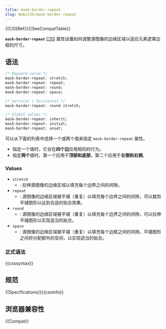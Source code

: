 ```yaml
---
title: mask-border-repeat
slug: Web/CSS/mask-border-repeat
---
```

{{CSSRef}}{{SeeCompatTable}}

**`mask-border-repeat`** [CSS](/zh-CN/docs/Web/CSS) 属性设置如何调整源图像的边缘区域以适应元素遮罩边框的尺寸。

## 语法

```css
/* Keyword value */
mask-border-repeat: stretch;
mask-border-repeat: repeat;
mask-border-repeat: round;
mask-border-repeat: space;

/* vertical | horizontal */
mask-border-repeat: round stretch;

/* Global values */
mask-border-repeat: inherit;
mask-border-repeat: initial;
mask-border-repeat: unset;
```

可以从下面的列表中选择一个或两个值来指定 `mask-border-repeat` 属性。

- 指定一个值时，它会在**四个边**应用相同的行为。
- 指定**两个**值时，第一个应用于**顶部和底部**，第二个应用于**左侧和右侧**。

### Values

- `stretch`
  - : 拉伸源图像的边缘区域以填充每个边界之间的间隙。
- `repeat`
  - : 源图像的边缘区域被平铺（重复）以填充每个边界之间的间隙，可以裁剪平铺图形以达到合适的贴合效果。
- `round`
  - : 源图像的边缘区域被平铺（重复）以填充每个边界之间的间隙，可以拉伸平铺图形以实现适当的贴合。
- `space`
  - : 源图像的边缘区域被平铺（重复）以填充每个边框之间的间隙。平铺图形之间将分配额外的空间，以实现适当的贴合。

### 正式语法

{{csssyntax}}

## 规范

{{Specifications}}{{cssinfo}}

## 浏览器兼容性

{{Compat}}
